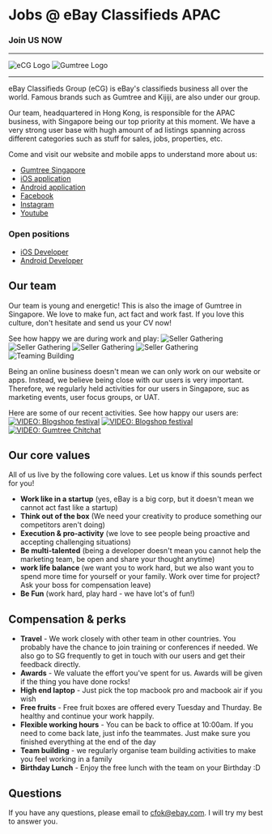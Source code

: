 # Jobs @ eBay Classifieds APAC

### Join US NOW

---

![eCG Logo](https://raw.githubusercontent.com/eCG-APAC/WeAreHiring/master/images/ecg-logo.jpg)
![Gumtree Logo](https://raw.githubusercontent.com/eCG-APAC/WeAreHiring/master/images/gumtreesg-logo.jpg)

---

eBay Classifieds Group (eCG) is eBay's classifieds business all over the world. Famous brands such as Gumtree and Kijiji, are also under our group.

Our team, headquartered in Hong Kong, is responsible for the APAC business, with Singapore being our top priority at this moment. We have a very strong user base with hugh amount of ad listings spanning across different categories such as stuff for sales, jobs, properties, etc. 

Come and visit our website and mobile apps to understand more about us:
* [Gumtree Singapore](http://singapore.gumtree.sg)
* [iOS application](https://itunes.apple.com/hk/app/gumtree-sg/id684141699?mt=8)
* [Android application](https://play.google.com/store/apps/details?id=com.gumtree.sg&hl=zh_TW)
* [Facebook](https://www.facebook.com/gumtreeSG?fref=ts)
* [Instagram](https://instagram.com/gumtreeSG)
* [Youtube](https://www.youtube.com/user/GumtreeSingapore)

### Open positions

* [iOS Developer](https://github.com/eCG-APAC/WeAreHiring/blob/master/openings/senior-ios-developer.md)
* [Android Developer](https://github.com/eCG-APAC/WeAreHiring/blob/master/openings/senior-android-developer.md)

## Our team

Our team is young and energetic! This is also the image of Gumtree in Singapore. We love to make fun, act fact and work fast. If you love this culture, don't hesitate and send us your CV now!

See how happy we are during work and play:
![Seller Gathering](https://raw.githubusercontent.com/eCG-APAC/WeAreHiring/master/images/selling-gathering004.JPG)
![Seller Gathering](https://raw.githubusercontent.com/eCG-APAC/WeAreHiring/master/images/selling-gathering002.JPG)
![Seller Gathering](https://raw.githubusercontent.com/eCG-APAC/WeAreHiring/master/images/selling-gathering003.JPG)
![Seller Gathering](https://raw.githubusercontent.com/eCG-APAC/WeAreHiring/master/images/selling-gathering005.JPG)
![Teaming Building](https://raw.githubusercontent.com/eCG-APAC/WeAreHiring/master/images/team-building-001.png)

Being an online business doesn't mean we can only work on our website or apps. Instead, we believe being close with our users is very important. Therefore, we regularly held activities for our users in Singapore, suc as marketing events, user focus groups, or UAT.

Here are some of our recent activities. See how happy our users are:
[![VIDEO: Blogshop festival](https://raw.githubusercontent.com/eCG-APAC/WeAreHiring/master/images/youtube-blogshop1.png)](https://www.youtube.com/watch?v=21ht-bVuhJA)
[![VIDEO: Blogshop festival](https://raw.githubusercontent.com/eCG-APAC/WeAreHiring/master/images/youtube-blogshop2.png)](https://www.youtube.com/watch?v=54d8k7j_Ib0)
[![VIDEO: Gumtree Chitchat](https://raw.githubusercontent.com/eCG-APAC/WeAreHiring/master/images/youtube-chitchat1.png)](https://www.youtube.com/watch?v=7Q-fac105r4)

## Our core values

All of us live by the following core values. Let us know if this sounds perfect for you!

* **Work like in a startup** (yes, eBay is a big corp, but it doesn't mean we cannot act fast like a startup)
* **Think out of the box** (We need your creativity to produce something our competitors aren't doing)
* **Execution & pro-activity** (we love to see people being proactive and accepting challenging situations)
* **Be multi-talented** (being a developer doesn't mean you cannot help the marketing team, be open and share your thought anytime)
* **work life balance** (we want you to work hard, but we also want you to spend more time for yourself or your family. Work over time for project? Ask your boss for compensation leave)
* **Be Fun** (work hard, play hard - we have lot's of fun!)

## Compensation & perks

* **Travel** - We work closely with other team in other countries. You probably have the chance to join training or conferences if needed. We also go to SG frequently to get in touch with our users and get their feedback directly.
* **Awards** - We valuate the effort you've spent for us. Awards will be given if the thing you have done rocks!
* **High end laptop** - Just pick the top macbook pro and macbook air if you wish
* **Free fruits** - Free fruit boxes are offered every Tuesday and Thurday. Be healthy and continue your work happily.
* **Flexible working hours** - You can be back to office at 10:00am. If you need to come back late, just info the teammates. Just make sure you finished everything at the end of the day
* **Team building** - we regularly organise team building activities to make you feel working in a family
* **Birthday Lunch** - Enjoy the free lunch with the team on your Birthday :D

## Questions

If you have any questions, please email to cfok@ebay.com. I will try my best to answer you.

